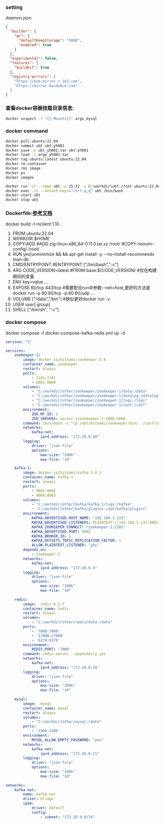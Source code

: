 ### setting
daemon.json
```json
{
  "builder": {
    "gc": {
      "defaultKeepStorage": "50GB",
      "enabled": true
    }
  },
  "experimental": false,
  "features": {
    "buildkit": true
  },
  "registry-mirrors": [
    "https://hub-mirror.c.163.com",
    "https://mirror.baidubce.com"
  ]
}
```

### 查看docker容器挂载目录信息:
```bash
docker inspect -f "{{.Mounts}}" argo_mysql
```

### docker command
```bash
docker pull ubuntu:22.04
docker commit ubt ubt:yh001
docker save -o ubt_yh001.tar ubt:yh001
docker load -i argo_yh001.tar
docker tag ubuntu:latest ubuntu:22.04
docker rm container
docker rmi image
docker ps
docker images

docker run -it --name ubt -p 25:22 -v C:\workdir\ubt:/root ubuntu:22.04 /bin/bash
docker exec -it --detach-keys="ctrl-q,q" ubt /bin/bash
docker start ubt
docker stop ubt
```

### Dockerfile:[参考文档](https://docs.docker.com/engine/reference/builder/)
docker build -t mclient:1.10 .
1. FROM ubuntu:22.04
2. WORKDIR $HOME
3. COPY/ADD #ADD zig-linux-x86_64-0.11.0.tar.xz /root/ #COPY neovim-config/ /root/
4. RUN yes|unminimize && && apt-get install -y --no-install-recommends man-db
5. CMD/ENTRYPOINT #ENTRYPOINT ["/bin/bash","-c"]
6. ARG CODE_VERSION=latest #FROM base:${CODE_VERSION} #仅在构建期间的变量
7. ENV key=value ...
8. EXPOSE 80/tcp 443/tcp #需要配合run中参数--net=host,更好的方法是docker run -p 80:80/tcp -p 80:80/udp ...
9. VOLUME ["/data","/bin"] #貌似更好docker run -v
10. USER user[:group]
11. SHELL ["/bin/sh", "-c"]

### docker compose
docker compose -f docker-compose-kafka-redis.yml up -d
```yaml
version: "3"

services:
    zookeeper-1:
        image: docker.io/bitnami/zookeeper:3.8
        container_name: zookeeper
        restart: always
        ports:
            - 2181:2181
            - 8081:8080
        volumes:
            - "C:/workdir/other/zookeeper/zookeeper-1/data:/data"
            - "C:/workdir/other/zookeeper/zookeeper-1/datalog:/datalog"
            - "C:/workdir/other/zookeeper/zookeeper-1/logs:/logs"
            - "C:/workdir/other/zookeeper/zookeeper-1/conf:/conf"
        environment:
            ZOO_MY_ID: 1
            ZOO_SERVERS: server.1=zookeeper-1:2888:3888
        command: /bin/bash -c "cp /opt/bitnami/zookeeper/bin/../conf/zoo_sample.cfg /opt/bitnami/zookeeper/bin/../conf/zoo.cfg && zkServer.sh start-foreground"
        networks:
            kafka-net:
                ipv4_address: "172.20.0.10"
        logging:
            driver: "json-file"
            options:
                max-size: "200k"
                max-file: "10"

    kafka-1:
        image: docker.io/bitnami/kafka:3.0.1
        container_name: kafka-1
        restart: always
        ports:
            - 9092:9092
            - 8084:8083
        volumes:
            - "C:/workdir/other/kafka/kafka-1/logs:/kafka"
            - "C:/workdir/other/kafka/plugins:/opt/kafka/plugins"
        environment:
            KAFKA_ADVERTISED_HOST_NAME: "192.168.1.133"
            KAFKA_ADVERTISED_LISTENERS: PLAINTEXT://192.168.1.133:9092
            KAFKA_ZOOKEEPER_CONNECT: "zookeeper-1:2181"
            KAFKA_ADVERTISED_PORT: 9092
            KAFKA_BROKER_ID: 1
            KAFKA_OFFSETS_TOPIC_REPLICATION_FACTOR: 1
            ALLOW_PLAINTEXT_LISTENER: "yes"
        depends_on:
            - zookeeper-1
        networks:
            kafka-net:
                ipv4_address: "172.20.0.4"
        logging:
            driver: "json-file"
            options:
                max-size: "200k"
                max-file: "10"
                
    redis:
        image:  redis:6.2.7
        container_name: redis
        restart: always
        volumes:
            - "C:/workdir/other/redis/data:/data"
        ports:
            - '7000:7000'
            - '17000:17000'
            - '6379:6379'
        environment:
            REDIS_PORT: '7000'
        command: redis-server --appendonly yes
        networks:
            kafka-net:
                ipv4_address: "172.20.0.20"
        logging:
            driver: "json-file"
            options:
                max-size: "200k"
                max-file: "10"
                
    mysql:
        image:  mysql
        container_name: mysql
        restart: always
        volumes:
            - "C:/workdir/other/mysql:/data"
        ports:
            - '3306:3306'
        environment:
            MYSQL_ALLOW_EMPTY_PASSWORD: "yes"
        networks:
            kafka-net:
                ipv4_address: "172.20.0.21"
        logging:
            driver: "json-file"
            options:
                max-size: "200k"
                max-file: "10"
         
networks:
    kafka-net:
        name: kafka-net
        driver: bridge
        ipam:
            driver: default
            config:
                - subnet: "172.20.0.0/24"

```

